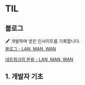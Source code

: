 # TIL

## 블로그

🖋 개발하며 얻은 인사이트를 기록합니다.  
[블로그 - LAN, MAN, WAN](https://6649.tistory.com/)  

[네트워크의 분류 - LAN, MAN, WAN](https://github.com/ShinjungOh/TIL/blob/main/%EB%84%A4%ED%8A%B8%EC%9B%8C%ED%81%AC/%EB%84%A4%ED%8A%B8%EC%9B%8C%ED%81%AC%EC%9D%98%20%EB%B6%84%EB%A5%98%20-%20LAN%2C%20MAN%2C%20WAN.md)  

## 1. 개발자 기초
